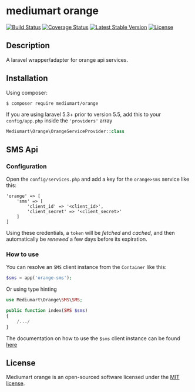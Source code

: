 # mediumart orange

[![Build Status](https://travis-ci.org/mediumart/orange.svg?branch=master)](https://travis-ci.org/mediumart/orange)
[![Coverage Status](https://coveralls.io/repos/github/mediumart/orange/badge.svg?branch=master)](https://coveralls.io/github/mediumart/orange?branch=master)
[![Latest Stable Version](https://poser.pugx.org/mediumart/orange/v/stable)](https://packagist.org/packages/mediumart/orange)
[![License](https://poser.pugx.org/mediumart/orange/license)](https://packagist.org/packages/mediumart/orange)

## Description

A laravel wrapper/adapter for orange api services.

## Installation

Using composer:

```
$ composer require mediumart/orange
```

If you are using laravel 5.3+ prior to version 5.5, add this to your `config/app.php` inside the `'providers'` array

```php
Mediumart\Orange\OrangeServiceProvider::class
```

## SMS Api

### Configuration

Open the `config/services.php` and add a key for the `orange>sms` service like this:

    'orange' => [
        'sms' => [
            'client_id' => '<client_id>',
            'client_secret' => '<client_secret>'
        ]
    ]

Using these credentials, a `token` will be *fetched* and *cached*, and then automatically be *renewed* a few days before its expiration.

### How to use

You can resolve an `SMS` client instance from the `Container` like this:

```php
$sms = app('orange-sms');
```

Or using type hinting

```php
use Mediumart\Orange\SMS\SMS;

public function index(SMS $sms) 
{
    /.../
}
```

The documentation on how to use the `$sms` client instance can be found [here](https://github.com/mediumart/orange-sms)

## License

Mediumart orange is an open-sourced software licensed under the [MIT license](https://github.com/mediumart/orange/blob/master/LICENSE.txt).
